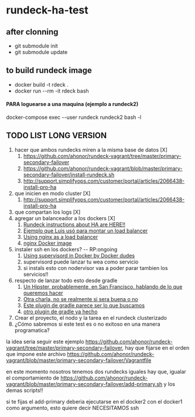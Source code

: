 # rundeck-ha-test

## after clonning

- git submodule init
- git submodule update

## to build rundeck image

- docker build -t rdeck . 
- docker run --rm -it rdeck bash

#### PARA loguearse a una maquina (ejemplo a rundeck2)
docker-compose exec --user rundeck rundeck2 bash -l

## TODO LIST LONG VERSION

1. hacer que ambos rundecks miren a la misma base de datos [X]
    1. https://github.com/ahonor/rundeck-vagrant/tree/master/primary-secondary-failover
    1. https://github.com/ahonor/rundeck-vagrant/blob/master/primary-secondary-failover/install-rundeck.sh
    1. http://support.simplifyops.com/customer/portal/articles/2066438-install-pro-ha
1. que inicien en modo cluster [X]
    1. http://support.simplifyops.com/customer/portal/articles/2066438-install-pro-ha
1. que compartan los logs [X]
1. agregar un balanceador a los dockers [X]
    1. [Rundeck instructions about HA are HERE!!](http://support.simplifyops.com/customer/portal/articles/2066438-install-pro-ha)
    1. [Ejemplo que Luis usó para montar un load balancer](https://slack-redir.net/link?url=http%3A%2F%2Fwww.tokiwinter.com%2Fhighly-available-load-balancing-of-apache-tomcat-using-haproxy-stunnel-and-keepalived%2F&v=3)
    1. [Using nginx as a load balancer](http://nginx.org/en/docs/http/load_balancing.html)
    1. [nginx Docker image](https://hub.docker.com/_/nginx/)
1. instaler ssh en los dockers? -- RP:ongoing
    1. [Using supervisord in Docker by Docker dudes](https://docs.docker.com/engine/admin/using_supervisord/)
    1. supervisord puede lanzar tu wea como servicio
    1. si instals esto con nodervisor vas a poder parar tambien los servicios!!
1. respecto de lanzar todo esto desde gradle
    1. [Un Hipster, probablemente, en San Francisco. hablando de lo que queremos hacer](https://www.youtube.com/watch?v=8QbKXPWpyKs)
    1. [Otra charla, no se realmente si sera buena o no](http://www.nljug.org/jfall/session/how-to-use-docker-compose-and-gradle-to-continousl/171/)
    1. [Este plugin de gradle parece ser lo que buscamos](https://github.com/palantir/gradle-docker)
    1. [otro plugin de gradle ya hecho](https://github.com/avast/docker-compose-gradle-plugin)
1. Crear el proyecto, el nodo y la tarea en el rundeck clusterizado
1. ¿Cómo sabremos si este test es o no exitoso en una manera programatica?



la idea seria seguir este ejemplo https://github.com/ahonor/rundeck-vagrant/tree/master/primary-secondary-failover, hay que fijarse
en el orden que impone este archivo https://github.com/ahonor/rundeck-vagrant/blob/master/primary-secondary-failover/Vagrantfile

en este momento nosotros tenemos dos rundecks iguales hay que, igualar el comportamiento de https://github.com/ahonor/rundeck-vagrant/blob/master/primary-secondary-failover/add-primary.sh
y los demas scripts!!

si te fijas el add-primary deberia ejecutarse en el docker2 con el docker1 como argumento, esto quiere decir NECESITAMOS ssh
